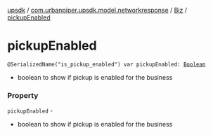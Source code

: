 [upsdk](../../index.md) / [com.urbanpiper.upsdk.model.networkresponse](../index.md) / [Biz](index.md) / [pickupEnabled](./pickup-enabled.md)

# pickupEnabled

`@SerializedName("is_pickup_enabled") var pickupEnabled: `[`Boolean`](https://kotlinlang.org/api/latest/jvm/stdlib/kotlin/-boolean/index.html)
* boolean to show if pickup is enabled for the business

### Property

`pickupEnabled` -
* boolean to show if pickup is enabled for the business
